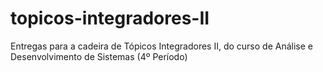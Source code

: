 # topicos-integradores-II
Entregas para a cadeira de Tópicos Integradores II, do curso de Análise e Desenvolvimento de Sistemas (4º Período)
